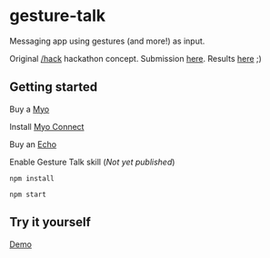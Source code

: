 # gesture-talk
Messaging app using gestures (and more!) as input.

Original [/hack](https://www.hackerearth.com/slash-hack/) hackathon concept. Submission [here](https://slashhack.hackerearth.com/sprints/hack/teams/ad95e19/submission/). Results [here](https://slashhack.hackerearth.com/sprints/hack/winners/) ;)

## Getting started

Buy a [Myo](https://www.myo.com/)

Install [Myo Connect](https://developer.thalmic.com/downloads)

Buy an [Echo](https://www.amazon.com/Amazon-Echo-Bluetooth-Speaker-with-WiFi-Alexa/dp/B00X4WHP5E)

Enable Gesture Talk skill (*Not yet published*)

`npm install`

`npm start`

## Try it yourself
[Demo](http://glacial-shore-38539.herokuapp.com/)
